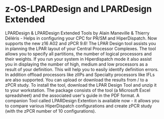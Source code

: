 # z-OS-LPARDesign and LPARDesign Extended
LPARDesign & LPARDesign Extended Tools by Alain Maneville & Thierry Déléris - Helps in configuring your CPC for PR/SM and HiperDispatch. Now supports the new z16 A02 and zPCR 9.6!
The LPAR Design tool assists you in planning the LPAR layout of your Central Processor Complexes. The tool allows you
to specify all partitions, the number of logical processors and their weights. If you run your system in Hiperdispatch mode it
also assist you in displaying the number of high, medium and low processors as a result of your definition. This will help
you to easily identify definition errors. In addition offload processors like zIIPs and Specialty processors like IFLs are also supported.
You can upload or download the results from / to a zPCR study. To install the tool, download the LPAR Design Tool and
unzip it to your workstation. The package consists of the tool (a Microsoft Excel spreadsheet) and the associated user's
guide in the PDF format. A companion Tool called LPARDesign Extention is available now - it allows you to compare various HiperDispatch configurations and create zPCR study (with the zPCR number of 10 configurations).

